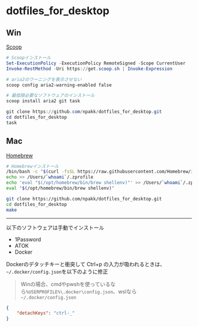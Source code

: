 # dotfiles_for_desktop
## Win
[Scoop](https://scoop.sh/)
```ps1
# Scoopインストール
Set-ExecutionPolicy -ExecutionPolicy RemoteSigned -Scope CurrentUser
Invoke-RestMethod -Uri https://get.scoop.sh | Invoke-Expression

# aria2のワーニングを表示させない
scoop config aria2-warning-enabled false

# 最低限必要なソフトウェアのインストール
scoop install aria2 git task

git clone https://github.com/npakk/dotfiles_for_desktop.git
cd dotfiles_for_desktop
task
```

## Mac
[Homebrew](https://brew.sh)
```sh
# Homebrewインストール
/bin/bash -c "$(curl -fsSL https://raw.githubusercontent.com/Homebrew/install/HEAD/install.sh)"
echo >> /Users/`whoami`/.zprofile
echo 'eval "$(/opt/homebrew/bin/brew shellenv)"' >> /Users/`whoami`/.zprofile
eval "$(/opt/homebrew/bin/brew shellenv)"

git clone https://github.com/npakk/dotfiles_for_desktop.git
cd dotfiles_for_desktop
make
```
---
以下のソフトウェアは手動でインストール
- 1Password
- ATOK
- Docker

Dockerのデタッチキーと衝突して Ctrl+p の入力が吸われるときは、`~/.docker/config.json`を以下のように修正  
> Winの場合、cmdやpwshを使っているなら`%USERPROFILE%\.docker\config.json`、wslなら`~/.docker/config.json`
```json
{
    "detachKeys": "ctrl-_"
}
```
